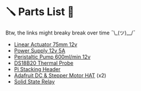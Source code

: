 # 🪛 Parts List 🔩

Btw, the links might breaky break over time ¯\\\_(ツ)\_\_/¯

- [Linear Actuator 75mm 12v](https://www.amazon.com/dp/B09X994MGX)
- [Power Supply 12v 5A](https://www.amazon.com/dp/B08BHHNNRR)
- [Peristaltic Pump 600ml/min 12v](https://www.amazon.com/dp/B09MVPJXFJ)
- [DS18B20 Thermal Probe](https://www.amazon.com/dp/B012C597T0)
- [Pi Stacking Header](https://www.amazon.com/dp/B084Q4W1PW)
- [Adafruit DC & Stepper Motor HAT](https://www.amazon.com/dp/B00TIY5JM8) (x2)
- [Solid State Relay](https://www.amazon.com/dp/B08GPB7N2T)
